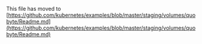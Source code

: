 This file has moved to [https://github.com/kubernetes/examples/blob/master/staging/volumes/quobyte/Readme.md](https://github.com/kubernetes/examples/blob/master/staging/volumes/quobyte/Readme.md)
